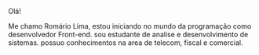 Olá!

Me chamo Romário Lima, estou iniciando no mundo da programação como desenvolvedor Front-end.
sou estudante de analise e desenvolvimento de sistemas.
possuo conhecimentos na area de telecom, fiscal e comercial. 
